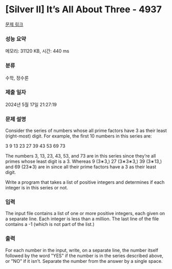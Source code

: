 # [Silver II] It’s All About Three - 4937 

[문제 링크](https://www.acmicpc.net/problem/4937) 

### 성능 요약

메모리: 31120 KB, 시간: 440 ms

### 분류

수학, 정수론

### 제출 일자

2024년 5월 17일 21:27:19

### 문제 설명

<p>Consider the series of numbers whose all prime factors have 3 as their least (right-most) digit. For example, the first 10 numbers in this series are:</p>

<p>3 9 13 23 27 39 43 53 69 73</p>

<p>The numbers 3, 13, 23, 43, 53, and 73 are in this series since they’re all primes whose least digit is a 3. Whereas 9 (3∗3,) 27 (3∗3∗3,) 39 (3∗13,) and 69 (23∗3) are in since all their prime factors have a 3 as their least digit.</p>

<p>Write a program that takes a list of positive integers and determines if each integer is in this series or not.</p>

### 입력 

 <p>The input file contains a list of one or more positive integers, each given on a separate line. Each integer is less than a million. The last line of the file contains a -1 (which is not part of the list.)</p>

<p> </p>

### 출력 

 <p>For each number in the input, write, on a separate line, the number itself followed by the word "YES" if the number is in the series described above, or "NO" if it isn’t. Separate the number from the answer by a single space.</p>


